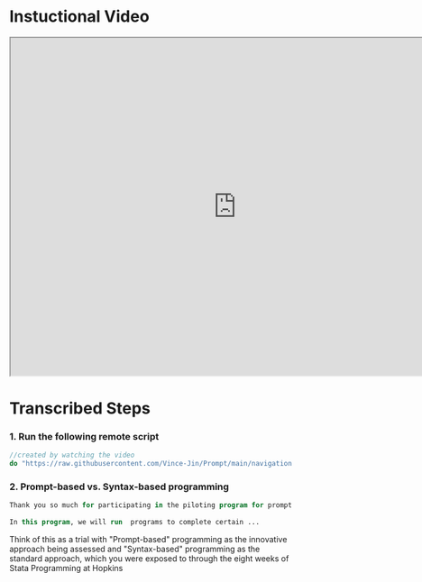 
# Instuctional Video

<iframe src="https://drive.google.com/file/d/18Rhven0E4ScYyXCglE2-Fv8opJQ4etV9/preview" width="800" height="600"></iframe>

# Transcribed Steps

### 1. Run the following remote script

```stata
//created by watching the video 
do "https://raw.githubusercontent.com/Vince-Jin/Prompt/main/navigation.do"
```

### 2. Prompt-based vs. Syntax-based programming

```stata
Thank you so much for participating in the piloting program for prompt based programming approach!
 
In this program, we will run  programs to complete certain ...

```

Think of this as a trial with "Prompt-based" programming as the innovative approach being assessed and "Syntax-based" programming as the standard approach, which you were exposed to through the eight weeks of Stata Programming at Hopkins
